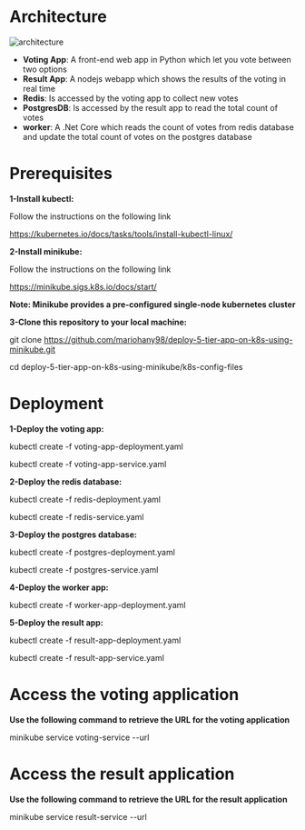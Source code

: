 # Architecture

![architecture](https://github.com/mariohany98/deploy-5-tier-app-on-k8s-using-minikube/assets/143083001/8eac255a-c462-4f4e-9628-39994946e7ca)

* **Voting App**: A front-end web app in Python which let you vote between two options
* **Result App**: A nodejs webapp which shows the results of the voting in real time
* **Redis**: Is accessed by the voting app to collect new votes
* **PostgresDB**: Is accessed by the result app to read the total count of votes
* **worker**: A .Net Core which reads the count of votes from redis database and update the total count of votes on the postgres database

# Prerequisites

**1-Install kubectl:**

  Follow the instructions on the following link
  
  https://kubernetes.io/docs/tasks/tools/install-kubectl-linux/

**2-Install minikube:**

  Follow the instructions on the following link
  
  https://minikube.sigs.k8s.io/docs/start/

**Note: Minikube provides a pre-configured single-node kubernetes cluster**

**3-Clone this repository to your local machine:**

  git clone https://github.com/mariohany98/deploy-5-tier-app-on-k8s-using-minikube.git

  cd deploy-5-tier-app-on-k8s-using-minikube/k8s-config-files
  
# Deployment

**1-Deploy the voting app:**

  kubectl create -f voting-app-deployment.yaml
  
  kubectl create -f voting-app-service.yaml

**2-Deploy the redis database:** 

  kubectl create -f redis-deployment.yaml

  kubectl create -f redis-service.yaml

**3-Deploy the postgres database:**

  kubectl create -f postgres-deployment.yaml

  kubectl create -f postgres-service.yaml

 **4-Deploy the worker app:**

  kubectl create -f worker-app-deployment.yaml

 **5-Deploy the result app:**

  kubectl create -f result-app-deployment.yaml

  kubectl create -f result-app-service.yaml

# Access the voting application

**Use the following command to retrieve the URL for the voting application**

 minikube service voting-service --url

 # Access the result application

**Use the following command to retrieve the URL for the result application**

 minikube service result-service --url
